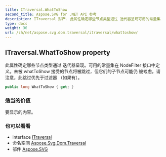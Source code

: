 ```yaml
---
title: ITraversal.WhatToShow
second_title: Aspose.SVG for .NET API 参考
description: ITraversal 财产. 此属性确定哪些节点类型通过 迭代器呈现可用的常量集在 NodeFilter 接口中定义未被 whatToShow 接受的节点将被跳过但它们的子节点可能仍 被考虑请注意此跳过优先于过滤器 如果有
type: docs
weight: 30
url: /zh/net/aspose.svg.dom.traversal/itraversal/whattoshow/
---
```

## ITraversal.WhatToShow property

此属性确定哪些节点类型通过 迭代器呈现。可用的常量集在 NodeFilter 接口中定义。未被 whatToShow 接受的节点将被跳过，但它们的子节点可能仍 被考虑。请注意，此跳过优先于过滤器 （如果有）。

```csharp
public long WhatToShow { get; }
```

### 适当的价值

要显示的内容。

### 也可以看看

* interface [ITraversal](../)
* 命名空间 [Aspose.Svg.Dom.Traversal](../../itraversal/)
* 部件 [Aspose.SVG](../../../)


